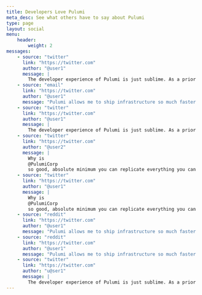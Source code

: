 ```yaml
---
title: Developers Love Pulumi
meta_desc: See what others have to say about Pulumi
type: page
layout: social
menu:
    header:
        weight: 2
messages:
    - source: "twitter"
      link: "https://twitter.com"
      author: "@user1"
      message: |
        The developer experience of Pulumi is just sublime. As a prior Terraform user, the grass is substantially greener on this side. I'm so glad I made the switch two years back. Using Terraform for my current use case would be a massive downgrade.
    - source: "email"
      link: "https://twitter.com"
      author: "@user1"
      message: "Pulumi allows me to ship infrastructure so much faster!!"
    - source: "twitter"
      link: "https://twitter.com"
      author: "@user1"
      message: |
        The developer experience of Pulumi is just sublime. As a prior Terraform user, the grass is substantially greener on this side. I'm so glad I made the switch two years back. Using Terraform for my current use case would be a massive downgrade.
    - source: "twitter"
      link: "https://twitter.com"
      author: "@user2"
      message: | 
        Why is 
        @PulumiCorp
        so good, absolute minimum you can replicate everything you can do with other tools but that's just the start. If your #IaC is proper code you can use other sdks to fill gaps and it can be seamless. Used sdk to get secrets to pass to Pulumi, just worked 😍
    - source: "twitter"
      link: "https://twitter.com"
      author: "@user1"
      message: | 
        Why is 
        @PulumiCorp
        so good, absolute minimum you can replicate everything you can do with other tools but that's just the start. If your #IaC is proper code you can use other sdks to fill gaps and it can be seamless. Used sdk to get secrets to pass to Pulumi, just worked 😍
    - source: "reddit"
      link: "https://twitter.com"
      author: "@user1"
      message: "Pulumi allows me to ship infrastructure so much faster!!"
    - source: "reddit"
      link: "https://twitter.com"
      author: "@user1"
      message: "Pulumi allows me to ship infrastructure so much faster!!"
    - source: "twitter"
      link: "https://twitter.com"
      author: "u@ser1"
      message: |
        The developer experience of Pulumi is just sublime. As a prior Terraform user, the grass is substantially greener on this side. I'm so glad I made the switch two years back. Using Terraform for my current use case would be a massive downgrade.
---
```

